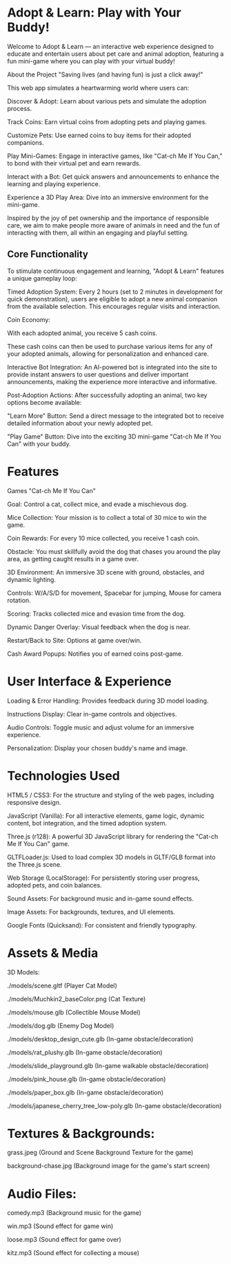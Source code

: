 # Adopt & Learn: Play with Your Buddy!
Welcome to Adopt & Learn — an interactive web experience designed to educate and entertain users about pet care and animal adoption, featuring a fun mini-game where you can play with your virtual buddy!

About the Project
"Saving lives (and having fun) is just a click away!"

This web app simulates a heartwarming world where users can:

Discover & Adopt: Learn about various pets and simulate the adoption process.

Track Coins: Earn virtual coins from adopting pets and playing games.

Customize Pets: Use earned coins to buy items for their adopted companions.

Play Mini-Games: Engage in interactive games, like "Cat-ch Me If You Can," to bond with their virtual pet and earn rewards.

Interact with a Bot: Get quick answers and announcements to enhance the learning and playing experience.

Experience a 3D Play Area: Dive into an immersive environment for the mini-game.

Inspired by the joy of pet ownership and the importance of responsible care, we aim to make people more aware of animals in need and the fun of interacting with them, all within an engaging and playful setting.

## Core Functionality
To stimulate continuous engagement and learning, "Adopt & Learn" features a unique gameplay loop:

Timed Adoption System: Every 2 hours (set to 2 minutes in development for quick demonstration), users are eligible to adopt a new animal companion from the available selection. This encourages regular visits and interaction.

Coin Economy:

With each adopted animal, you receive 5 cash coins.

These cash coins can then be used to purchase various items for any of your adopted animals, allowing for personalization and enhanced care.

Interactive Bot Integration: An AI-powered bot is integrated into the site to provide instant answers to user questions and deliver important announcements, making the experience more interactive and informative.

Post-Adoption Actions: After successfully adopting an animal, two key options become available:

"Learn More" Button: Send a direct message to the integrated bot to receive detailed information about your newly adopted pet.

"Play Game" Button: Dive into the exciting 3D mini-game "Cat-ch Me If You Can" with your buddy.

# Features
Games
"Cat-ch Me If You Can"

Goal: Control a cat, collect mice, and evade a mischievous dog.

Mice Collection: Your mission is to collect a total of 30 mice to win the game.

Coin Rewards: For every 10 mice collected, you receive 1 cash coin.

Obstacle: You must skillfully avoid the dog that chases you around the play area, as getting caught results in a game over.

3D Environment: An immersive 3D scene with ground, obstacles, and dynamic lighting.

Controls: W/A/S/D for movement, Spacebar for jumping, Mouse for camera rotation.

Scoring: Tracks collected mice and evasion time from the dog.

Dynamic Danger Overlay: Visual feedback when the dog is near.

Restart/Back to Site: Options at game over/win.

Cash Award Popups: Notifies you of earned coins post-game.

# User Interface & Experience
Loading & Error Handling: Provides feedback during 3D model loading.

Instructions Display: Clear in-game controls and objectives.

Audio Controls: Toggle music and adjust volume for an immersive experience.

Personalization: Display your chosen buddy's name and image.
# Technologies Used
HTML5 / CSS3: For the structure and styling of the web pages, including responsive design.

JavaScript (Vanilla): For all interactive elements, game logic, dynamic content, bot integration, and the timed adoption system.

Three.js (r128): A powerful 3D JavaScript library for rendering the "Cat-ch Me If You Can" game.

GLTFLoader.js: Used to load complex 3D models in GLTF/GLB format into the Three.js scene.

Web Storage (LocalStorage): For persistently storing user progress, adopted pets, and coin balances.

Sound Assets: For background music and in-game sound effects.

Image Assets: For backgrounds, textures, and UI elements.

Google Fonts (Quicksand): For consistent and friendly typography.

# Assets & Media
3D Models:

./models/scene.gltf (Player Cat Model)

./models/Muchkin2_baseColor.png (Cat Texture)

./models/mouse.glb (Collectible Mouse Model)

./models/dog.glb (Enemy Dog Model)

./models/desktop_design_cute.glb (In-game obstacle/decoration)

./models/rat_plushy.glb (In-game obstacle/decoration)

./models/slide_playground.glb (In-game walkable obstacle/decoration)

./models/pink_house.glb (In-game obstacle/decoration)

./models/paper_box.glb (In-game obstacle/decoration)

./models/japanese_cherry_tree_low-poly.glb (In-game obstacle/decoration)

# Textures & Backgrounds:

grass.jpeg (Ground and Scene Background Texture for the game)

background-chase.jpg (Background image for the game's start screen)

# Audio Files:

comedy.mp3 (Background music for the game)

win.mp3 (Sound effect for game win)

loose.mp3 (Sound effect for game over)

kitz.mp3 (Sound effect for collecting a mouse)
